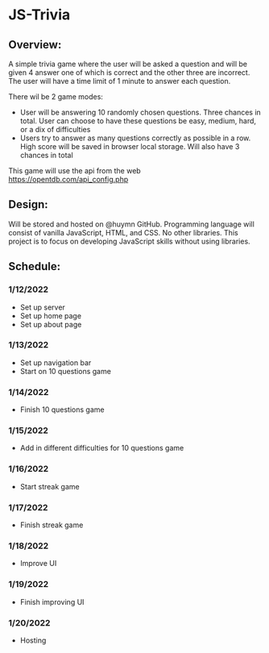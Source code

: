 # JS-Trivia

## Overview:
A simple trivia game where the user will be asked a question and will be given 4 answer one of which is correct and the other three are incorrect. The user will have a time limit of 1 minute to answer each question.

There wil be 2 game modes:
* User will be answering 10 randomly chosen questions. Three chances in total. User can choose to have these questions be easy, medium, hard, or a dix of difficulties
* Users try to answer as many questions correctly as possible in a row. High score will be saved in browser local storage. Will also have 3 chances in total

This game will use the api from the web https://opentdb.com/api_config.php

## Design:
Will be stored and hosted on @huymn GitHub. Programming language will consist of vanilla JavaScript, HTML, and CSS. No other libraries. This project is to focus on developing JavaScript skills without using libraries.

## Schedule:
### 1/12/2022
* Set up server
* Set up home page
* Set up about page
### 1/13/2022
* Set up navigation bar
* Start on 10 questions game
### 1/14/2022
* Finish 10 questions game
### 1/15/2022
* Add in different difficulties for 10 questions game
### 1/16/2022
* Start streak game
### 1/17/2022
* Finish streak game
### 1/18/2022
* Improve UI
### 1/19/2022
* Finish improving UI
### 1/20/2022
* Hosting

